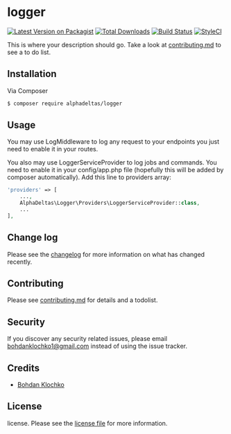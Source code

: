 # logger

[![Latest Version on Packagist][ico-version]][link-packagist]
[![Total Downloads][ico-downloads]][link-downloads]
[![Build Status][ico-travis]][link-travis]
[![StyleCI][ico-styleci]][link-styleci]

This is where your description should go. Take a look at [contributing.md](contributing.md) to see a to do list.

## Installation

Via Composer

``` bash
$ composer require alphadeltas/logger
```

## Usage

You may use LogMiddleware to log any request to your endpoints you just need to enable it in your routes.

You also may use LoggerServiceProvider to log jobs and commands.
You need to enable it in your config/app.php file (hopefully this will be added by composer automatically). 
Add this line to providers array: 

``` php
'providers' => [
    ...,
    AlphaDeltas\Logger\Providers\LoggerServiceProvider::class,
    ...
],
```

## Change log

Please see the [changelog](changelog.md) for more information on what has changed recently.

## Contributing

Please see [contributing.md](contributing.md) for details and a todolist.

## Security

If you discover any security related issues, please email bohdanklochko1@gmail.com instead of using the issue tracker.

## Credits

- [Bohdan Klochko][link-author]

## License

license. Please see the [license file](license.md) for more information.

[ico-version]: https://img.shields.io/packagist/v/alphadeltas/logger.svg?style=flat-square
[ico-downloads]: https://img.shields.io/packagist/dt/alphadeltas/logger.svg?style=flat-square
[ico-travis]: https://img.shields.io/travis/alphadeltas/logger/master.svg?style=flat-square
[ico-styleci]: https://styleci.io/repos/12345678/shield

[link-packagist]: https://packagist.org/packages/alphadeltas/logger
[link-downloads]: https://packagist.org/packages/alphadeltas/logger
[link-travis]: https://travis-ci.org/alphadeltas/logger
[link-styleci]: https://styleci.io/repos/12345678
[link-author]: https://github.com/alphadeltas
[link-contributors]: ../../contributors

